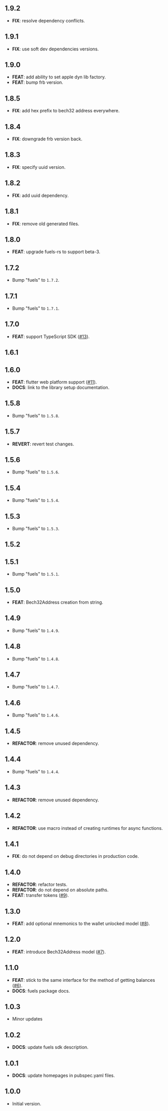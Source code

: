 ## 1.9.2

 - **FIX**: resolve dependency conflicts.

## 1.9.1

 - **FIX**: use soft dev dependencies versions.

## 1.9.0

 - **FEAT**: add ability to set apple dyn lib factory.
 - **FEAT**: bump frb version.

## 1.8.5

 - **FIX**: add hex prefix to bech32 address everywhere.

## 1.8.4

 - **FIX**: downgrade frb version back.

## 1.8.3

 - **FIX**: specify uuid version.

## 1.8.2

 - **FIX**: add uuid dependency.

## 1.8.1

 - **FIX**: remove old generated files.

## 1.8.0

 - **FEAT**: upgrade fuels-rs to support beta-3.

## 1.7.2

 - Bump "fuels" to `1.7.2`.

## 1.7.1

 - Bump "fuels" to `1.7.1`.

## 1.7.0

 - **FEAT**: support TypeScript SDK ([#13](https://github.com/Fuelet/fuels-dart/issues/13)).

## 1.6.1

## 1.6.0

 - **FEAT**: flutter web platform support ([#11](https://github.com/Fuelet/fuels-dart/issues/11)).
 - **DOCS**: link to the library setup documentation.

## 1.5.8

 - Bump "fuels" to `1.5.8`.

## 1.5.7

 - **REVERT**: revert test changes.

## 1.5.6

 - Bump "fuels" to `1.5.6`.

## 1.5.4

 - Bump "fuels" to `1.5.4`.

## 1.5.3

 - Bump "fuels" to `1.5.3`.

## 1.5.2

## 1.5.1

 - Bump "fuels" to `1.5.1`.

## 1.5.0

 - **FEAT**: Bech32Address creation from string.

## 1.4.9

 - Bump "fuels" to `1.4.9`.

## 1.4.8

 - Bump "fuels" to `1.4.8`.

## 1.4.7

 - Bump "fuels" to `1.4.7`.

## 1.4.6

 - Bump "fuels" to `1.4.6`.

## 1.4.5

 - **REFACTOR**: remove unused dependency.

## 1.4.4

 - Bump "fuels" to `1.4.4`.

## 1.4.3

 - **REFACTOR**: remove unused dependency.

## 1.4.2

 - **REFACTOR**: use macro instead of creating runtimes for async functions.

## 1.4.1

 - **FIX**: do not depend on debug directories in production code.

## 1.4.0

 - **REFACTOR**: refactor tests.
 - **REFACTOR**: do not depend on absolute paths.
 - **FEAT**: transfer tokens ([#9](https://github.com/Fuelet/fuels-dart/issues/9)).

## 1.3.0

 - **FEAT**: add optional mnemonics to the wallet unlocked model ([#8](https://github.com/Fuelet/fuels-dart/issues/8)).

## 1.2.0

 - **FEAT**: introduce Bech32Address model ([#7](https://github.com/Fuelet/fuels-dart/issues/7)).

## 1.1.0

 - **FEAT**: stick to the same interface for the method of getting balances ([#6](https://github.com/Fuelet/fuels-dart/issues/6)).
 - **DOCS**: fuels package docs.

## 1.0.3

 - Minor updates

## 1.0.2

 - **DOCS**: update fuels sdk description.

## 1.0.1

 - **DOCS**: update homepages in pubspec.yaml files.

## 1.0.0

- Initial version.
